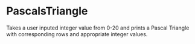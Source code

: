 # PascalsTriangle
Takes a user inputed integer value from 0-20 and prints a Pascal Triangle with corresponding rows and appropriate integer values.

